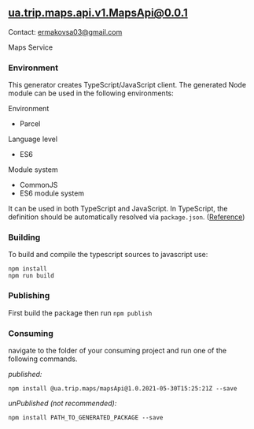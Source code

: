 ## ua.trip.maps.api.v1.MapsApi@0.0.1

Contact: ermakovsa03@gmail.com

Maps Service

### Environment

This generator creates TypeScript/JavaScript client. The generated Node module can be used in the following environments:

Environment
* Parcel

Language level
* ES6

Module system
* CommonJS
* ES6 module system

It can be used in both TypeScript and JavaScript. In TypeScript, the definition should be automatically resolved via `package.json`. ([Reference](http://www.typescriptlang.org/docs/handbook/typings-for-npm-packages.html))

### Building

To build and compile the typescript sources to javascript use:
```
npm install
npm run build
```

### Publishing

First build the package then run ```npm publish```

### Consuming

navigate to the folder of your consuming project and run one of the following commands.

_published:_

```
npm install @ua.trip.maps/mapsApi@1.0.2021-05-30T15:25:21Z --save
```

_unPublished (not recommended):_

```
npm install PATH_TO_GENERATED_PACKAGE --save
